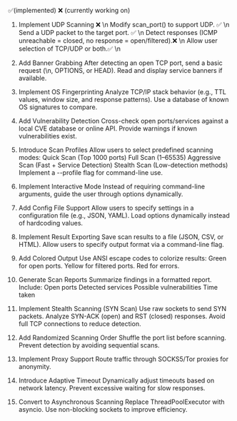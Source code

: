 ✅(implemented) ❌ (currently working on)

1. Implement UDP Scanning ❌ \n
Modify scan_port() to support UDP. ✅ \n
Send a UDP packet to the target port. ✅ \n
Detect responses (ICMP unreachable = closed, no response = open/filtered).❌ \n
Allow user selection of TCP/UDP or both.✅ \n


2. Add Banner Grabbing 
After detecting an open TCP port, send a basic request (\n, OPTIONS, or HEAD).
Read and display service banners if available.


3. Implement OS Fingerprinting
Analyze TCP/IP stack behavior (e.g., TTL values, window size, and response patterns).
Use a database of known OS signatures to compare.


4. Add Vulnerability Detection
Cross-check open ports/services against a local CVE database or online API.
Provide warnings if known vulnerabilities exist.



5. Introduce Scan Profiles
Allow users to select predefined scanning modes:
Quick Scan (Top 1000 ports)
Full Scan (1–65535)
Aggressive Scan (Fast + Service Detection)
Stealth Scan (Low-detection methods)
Implement a --profile flag for command-line use.


6. Implement Interactive Mode
Instead of requiring command-line arguments, guide the user through options dynamically.


7. Add Config File Support
Allow users to specify settings in a configuration file (e.g., JSON, YAML).
Load options dynamically instead of hardcoding values.



8. Implement Result Exporting
Save scan results to a file (JSON, CSV, or HTML).
Allow users to specify output format via a command-line flag.


9. Add Colored Output
Use ANSI escape codes to colorize results:
Green for open ports.
Yellow for filtered ports.
Red for errors.


10. Generate Scan Reports
Summarize findings in a formatted report.
Include:
Open ports
Detected services
Possible vulnerabilities
Time taken

11. Implement Stealth Scanning (SYN Scan)
Use raw sockets to send SYN packets.
Analyze SYN-ACK (open) and RST (closed) responses.
Avoid full TCP connections to reduce detection.


12. Add Randomized Scanning Order
Shuffle the port list before scanning.
Prevent detection by avoiding sequential scans.


13. Implement Proxy Support
Route traffic through SOCKS5/Tor proxies for anonymity.


14. Introduce Adaptive Timeout
Dynamically adjust timeouts based on network latency.
Prevent excessive waiting for slow responses.


15. Convert to Asynchronous Scanning
Replace ThreadPoolExecutor with asyncio.
Use non-blocking sockets to improve efficiency.
